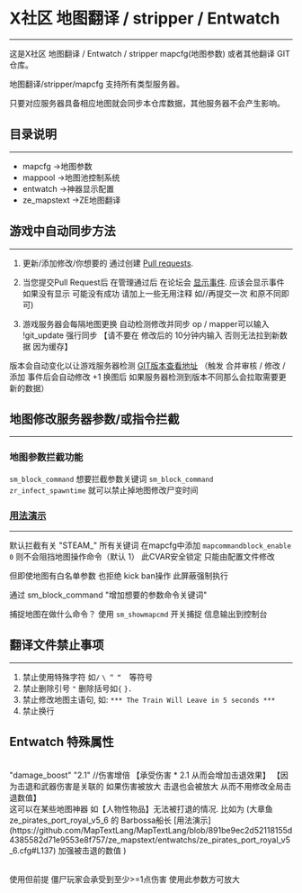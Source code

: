 # X社区 地图翻译 / stripper / Entwatch
---
这是X社区 地图翻译 / Entwatch / stripper mapcfg(地图参数) 或者其他翻译 GIT仓库。

地图翻译/stripper/mapcfg 支持所有类型服务器。

只要对应服务器具备相应地图就会同步本仓库数据，其他服务器不会产生影响。

## 目录说明
---
+ mapcfg      ->地图参数
+ mappool     ->地图池控制系统
+ entwatch    ->神器显示配置
+ ze_mapstext ->ZE地图翻译

## 游戏中自动同步方法
---
1. 更新/添加修改/你想要的 通过创建 [Pull requests](https://github.com/MapTextLang/MapTextLang/pull/new/master).

2. 当您提交Pull Request后 在管理通过后 在论坛会 [显示事件](https://bbs.93x.net/plugin.php?id=xnet_events:xnet_events). 应该会显示事件 如果没有显示 可能没有成功 请加上一些无用注释 如//再提交一次 和原不同即可)

3. 游戏服务器会每隔地图更换 自动检测修改并同步 op / mapper可以输入 !git_update 强行同步 【请不要在 修改后的 10分钟内输入 否则无法拉到新数据 因为缓存】

版本会自动变化以让游戏服务器检测 [GIT版本查看地址](http://bd.93x.net/maptexthook/git_version.txt) （触发 合并审核 / 修改 / 添加 事件后会自动修改 +1 换图后 如果服务器检测到版本不同那么会拉取需要更新的数据）

## 地图修改服务器参数/或指令拦截
---

### 地图参数拦截功能

`sm_block_command` 想要拦截参数关键词
`sm_block_command zr_infect_spawntime` 就可以禁止掉地图修改尸变时间

### [用法演示](https://github.com/MapTextLang/MapTextLang/blob/master/mapcfg/ze_grau_a03_4f.cfg#L15-L17)
---

默认拦截有关 "STEAM_" 所有关键词
在mapcfg中添加 `mapcommandblock_enable 0` 则不会阻挡地图操作命令（默认 1） 此CVAR安全锁定 只能由配置文件修改

但即使地图有白名单参数 也拒绝 kick ban操作 此屏蔽强制执行

通过 sm_block_command "增加想要的参数命令关键词"

捕捉地图在做什么命令？
使用 `sm_showmapcmd` 开关捕捉 信息输出到控制台

## 翻译文件禁止事项
---
1. 禁止使用特殊字符 如`/` `\` `＂` `“`　等符号
2. 禁止删除引号 `"` 删除括号如`{` `}`．
3. 禁止修改地图主语句, 如: `*** The Train Will Leave in 5 seconds ***`
4. 禁止换行

## Entwatch 特殊属性
<br>
 "damage_boost"     "2.1" //伤害增倍 【承受伤害 * 2.1 从而会增加击退效果】
 【因为击退和武器伤害是关联的 如果伤害被放大 击退也会被放大 从而不用修改全局击退数值】 
 <br>这可以在某些地图神器 如【人物性物品】无法被打退的情况. 比如为 (大章鱼ze_pirates_port_royal_v5_6 的 Barbossa船长 [用法演示](https://github.com/MapTextLang/MapTextLang/blob/891be9ec2d52118155d4385582d71e9553e8f757/ze_mapstext/entwatchs/ze_pirates_port_royal_v5_6.cfg#L137) 加强被击退的数值 ) 
 
 <br>使用但前提 僵尸玩家会承受到至少>=1点伤害 使用此参数方可放大



